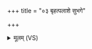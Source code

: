 +++
title = "०३ बृहत्पलाशे सुभगे"

+++
<details><summary>मूलम् (VS)</summary>

बृह॑त्पलाशे॒ सुभ॑गे॒ वर्ष॑वृद्ध॒ ऋता॑वरि। मा॒तेव॑ पु॒त्रेभ्यो॑ मृड॒ केशे॑भ्यः शमि ॥
</details>